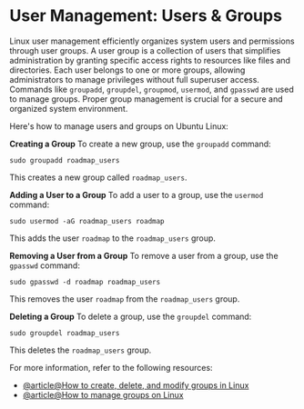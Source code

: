# User Management: Users & Groups

Linux user management efficiently organizes system users and permissions through user groups. A user group is a collection of users that simplifies administration by granting specific access rights to resources like files and directories. Each user belongs to one or more groups, allowing administrators to manage privileges without full superuser access. Commands like `groupadd`, `groupdel`, `groupmod`, `usermod`, and `gpasswd` are used to manage groups. Proper group management is crucial for a secure and organized system environment.

Here's how to manage users and groups on Ubuntu Linux:

**Creating a Group**
To create a new group, use the `groupadd` command:

```
sudo groupadd roadmap_users
```

This creates a new group called `roadmap_users`.

**Adding a User to a Group**
To add a user to a group, use the `usermod` command:

```
sudo usermod -aG roadmap_users roadmap
```

This adds the user `roadmap` to the `roadmap_users` group.

**Removing a User from a Group**
To remove a user from a group, use the `gpasswd` command:

```
sudo gpasswd -d roadmap roadmap_users
```

This removes the user `roadmap` from the `roadmap_users` group.

**Deleting a Group**
To delete a group, use the `groupdel` command:

```
sudo groupdel roadmap_users
```

This deletes the `roadmap_users` group.

For more information, refer to the following resources:

- [@article@How to create, delete, and modify groups in Linux](https://www.redhat.com/sysadmin/linux-groups)
- [@article@How to manage groups on Linux](https://linuxconfig.org/how-to-manage-groups-on-linux)
